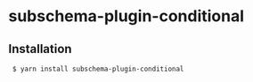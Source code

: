 subschema-plugin-conditional
===

## Installation
```sh
 $ yarn install subschema-plugin-conditional
```
